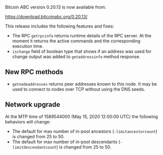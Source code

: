 Bitcoin ABC version 0.20.13 is now available from:

  <https://download.bitcoinabc.org/0.20.13/>

This release includes the following features and fixes:

- The RPC `getrpcinfo` returns runtime details of the RPC server. At the moment
  it returns the active commands and the corresponding execution time.
- `ischange` field of boolean type that shows if an address was used for change
output was added to `getaddressinfo` method response.


New RPC methods
------------
- `getnodeaddresses` returns peer addresses known to this node. It may be used to connect to nodes over TCP without using the DNS seeds.


Network upgrade
---------------

At the MTP time of 1589544000 (May 15, 2020 12:00:00 UTC) the following behaviors will change:

- The default for max number of in-pool ancestors (`-limitancestorcount`) is changed from 25 to 50.
- The default for max number of in-pool descendants (`-limitdescendantcount`) is changed from 25 to 50.
